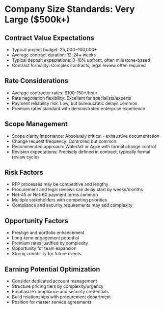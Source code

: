 # Company Size Standards: Very Large ($500k+)

## Contract Value Expectations
- Typical project budget: $25,000-$100,000+
- Average contract duration: 12-24+ weeks
- Typical deposit expectations: 0-10% upfront, often milestone-based
- Contract formality: Complex contracts, legal review often required

## Rate Considerations
- Average contractor rates: $100-150+/hour
- Rate negotiation flexibility: Excellent for specialists/experts
- Payment reliability risk: Low, but bureaucratic delays common
- Premium rates standard with demonstrated enterprise experience

## Scope Management
- Scope clarity importance: Absolutely critical - exhaustive documentation
- Change request frequency: Controlled but common
- Recommended approach: Waterfall or Agile with formal change control
- Revision expectations: Precisely defined in contract, typically formal review cycles

## Risk Factors
- RFP processes may be competitive and lengthy
- Procurement and legal reviews can delay start by weeks/months
- Net-45 or Net-60 payment terms common
- Multiple stakeholders with competing priorities
- Compliance and security requirements may add complexity

## Opportunity Factors
- Prestige and portfolio enhancement
- Long-term engagement potential
- Premium rates justified by complexity
- Opportunity for team expansion
- Strong credibility for future clients

## Earning Potential Optimization
- Consider dedicated account management
- Structure pricing tiers by complexity/urgency
- Emphasize compliance and security credentials
- Build relationships with procurement department
- Position for master service agreements